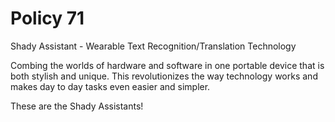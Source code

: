 # Policy 71

Shady Assistant - Wearable Text Recognition/Translation Technology

Combing the worlds of hardware and software in one portable device that is both 
stylish and unique.
This revolutionizes the way technology works and makes day to day tasks even
easier and simpler.

These are the Shady Assistants!

